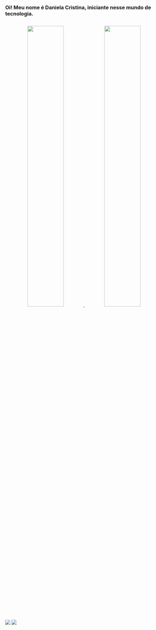 ### Oi! Meu nome é Daniela Cristina, iniciante nesse mundo de tecnologia.

##

<div align="center">
  <a href="https://github.com/danicristina">
  <img height="48%" src="https://github-readme-stats.vercel.app/api?username=danicristina&show_icons=true&theme=dracula&include_all_commits=true&count_private=true"/>
  <img height="48%" src="https://github-readme-stats.vercel.app/api/top-langs/?username=danicristina&layout=compact&langs_count=7&theme=dracula"/>
</div>
  
  ##
   
  <a href = "mailto:dani.cristina.dcs@hotmail.com"><img src="https://img.shields.io/badge/Microsoft_Outlook-0078D4?style=for-the-badge&logo=microsoft-outlook&logoColor=white" target="_blank"></a>
  <a href="https://www.linkedin.com/in/daniela-cristina-silva-686196b9/" target="_blank"><img src="https://img.shields.io/badge/-LinkedIn-%230077B5?style=for-the-badge&logo=linkedin&logoColor=white" target="_blank"></a>
